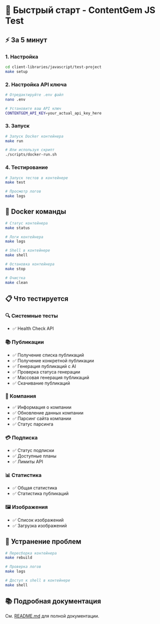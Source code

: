# 🚀 Быстрый старт - ContentGem JS Test

## ⚡ За 5 минут

### 1. Настройка
```bash
cd client-libraries/javascript/test-project
make setup
```

### 2. Настройка API ключа
```bash
# Отредактируйте .env файл
nano .env

# Установите ваш API ключ
CONTENTGEM_API_KEY=your_actual_api_key_here
```

### 3. Запуск
```bash
# Запуск Docker контейнера
make run

# Или используя скрипт
./scripts/docker-run.sh
```

### 4. Тестирование
```bash
# Запуск тестов в контейнере
make test

# Просмотр логов
make logs
```

## 🐳 Docker команды

```bash
# Статус контейнера
make status

# Логи контейнера
make logs

# Shell в контейнере
make shell

# Остановка контейнера
make stop

# Очистка
make clean
```

## 📋 Что тестируется

### 🔍 Системные тесты
- ✅ Health Check API

### 📚 Публикации
- ✅ Получение списка публикаций
- ✅ Получение конкретной публикации
- ✅ Генерация публикаций с AI
- ✅ Проверка статуса генерации
- ✅ Массовая генерация публикаций
- ✅ Скачивание публикаций

### 🏢 Компания
- ✅ Информация о компании
- ✅ Обновление данных компании
- ✅ Парсинг сайта компании
- ✅ Статус парсинга

### 💳 Подписка
- ✅ Статус подписки
- ✅ Доступные планы
- ✅ Лимиты API

### 📊 Статистика
- ✅ Общая статистика
- ✅ Статистика публикаций

### 🖼️ Изображения
- ✅ Список изображений
- ✅ Загрузка изображений

## 🔧 Устранение проблем

```bash
# Пересборка контейнера
make rebuild

# Проверка логов
make logs

# Доступ к shell в контейнере
make shell
```

## 📚 Подробная документация

См. [README.md](README.md) для полной документации.
